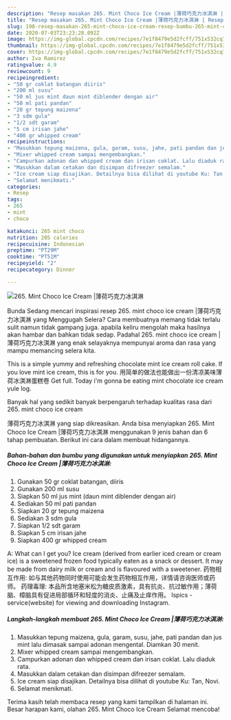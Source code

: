 ```yaml
---
description: "Resep masakan 265. Mint Choco Ice Cream |薄荷巧克力冰淇淋 | Resep Bumbu 265. Mint Choco Ice Cream |薄荷巧克力冰淇淋 Yang Enak Dan Mudah"
title: "Resep masakan 265. Mint Choco Ice Cream |薄荷巧克力冰淇淋 | Resep Bumbu 265. Mint Choco Ice Cream |薄荷巧克力冰淇淋 Yang Enak Dan Mudah"
slug: 198-resep-masakan-265-mint-choco-ice-cream-resep-bumbu-265-mint-choco-ice-cream-yang-enak-dan-mudah
date: 2020-07-03T23:23:28.092Z
image: https://img-global.cpcdn.com/recipes/7e1f8479e5d2fcff/751x532cq70/265-mint-choco-ice-cream-薄荷巧克力冰淇淋-foto-resep-utama.jpg
thumbnail: https://img-global.cpcdn.com/recipes/7e1f8479e5d2fcff/751x532cq70/265-mint-choco-ice-cream-薄荷巧克力冰淇淋-foto-resep-utama.jpg
cover: https://img-global.cpcdn.com/recipes/7e1f8479e5d2fcff/751x532cq70/265-mint-choco-ice-cream-薄荷巧克力冰淇淋-foto-resep-utama.jpg
author: Iva Ramirez
ratingvalue: 4.9
reviewcount: 9
recipeingredient:
- "50 gr coklat batangan diiris"
- "200 ml susu"
- "50 ml jus mint daun mint diblender dengan air"
- "50 ml pati pandan"
- "20 gr tepung maizena"
- "3 sdm gula"
- "1/2 sdt garam"
- "5 cm irisan jahe"
- "400 gr whipped cream"
recipeinstructions:
- "Masukkan tepung maizena, gula, garam, susu, jahe, pati pandan dan jus mint lalu dimasak sampai adonan mengental. Diamkan 30 menit."
- "Mixer whipped cream sampai mengembangkan."
- "Campurkan adonan dan whipped cream dan irisan coklat. Lalu diaduk rata."
- "Masukkan dalam cetakan dan disimpan difreezer semalam."
- "Ice cream siap disajikan. Detailnya bisa dilihat di youtube Ku: Tan, Novi."
- "Selamat menikmati."
categories:
- Resep
tags:
- 265
- mint
- choco

katakunci: 265 mint choco 
nutrition: 205 calories
recipecuisine: Indonesian
preptime: "PT29M"
cooktime: "PT51M"
recipeyield: "2"
recipecategory: Dinner

---
```



![265. Mint Choco Ice Cream |薄荷巧克力冰淇淋](https://img-global.cpcdn.com/recipes/7e1f8479e5d2fcff/751x532cq70/265-mint-choco-ice-cream-薄荷巧克力冰淇淋-foto-resep-utama.jpg)

Bunda Sedang mencari inspirasi resep 265. mint choco ice cream |薄荷巧克力冰淇淋 yang Menggugah Selera? Cara membuatnya memang tidak terlalu sulit namun tidak gampang juga. apabila keliru mengolah maka hasilnya akan hambar dan bahkan tidak sedap. Padahal 265. mint choco ice cream |薄荷巧克力冰淇淋 yang enak selayaknya mempunyai aroma dan rasa yang mampu memancing selera kita.

This is a simple yummy and refreshing chocolate mint ice cream roll cake. If you love mint ice cream, this is for you. 用简单的做法也能做出一份清凉美味薄荷冰淇淋蛋糕卷 Get full. Today i&#39;m gonna be eating mint chocolate ice cream yule log.

Banyak hal yang sedikit banyak berpengaruh terhadap kualitas rasa dari 265. mint choco ice cream 

薄荷巧克力冰淇淋 yang siap dikreasikan. Anda bisa menyiapkan 265. Mint Choco Ice Cream |薄荷巧克力冰淇淋 menggunakan 9 jenis bahan dan 6 tahap pembuatan. Berikut ini cara dalam membuat hidangannya.

<!--inarticleads1-->

##### Bahan-bahan dan bumbu yang digunakan untuk menyiapkan 265. Mint Choco Ice Cream |薄荷巧克力冰淇淋:

1. Gunakan 50 gr coklat batangan, diiris
1. Gunakan 200 ml susu
1. Siapkan 50 ml jus mint (daun mint diblender dengan air)
1. Sediakan 50 ml pati pandan
1. Siapkan 20 gr tepung maizena
1. Sediakan 3 sdm gula
1. Siapkan 1/2 sdt garam
1. Siapkan 5 cm irisan jahe
1. Siapkan 400 gr whipped cream


A: What can I get you? Ice cream (derived from earlier iced cream or cream ice) is a sweetened frozen food typically eaten as a snack or dessert. It may be made from dairy milk or cream and is flavoured with a sweetener. 药物相互作用: 如与其他药物同时使用可能会发生药物相互作用，详情请咨询医师或药师。 药理毒理: 本品所含地塞米松为糖皮质激素，具有抗炎、抗过敏作用；薄荷脑、樟脑具有促进局部循环和轻度的消炎、止痛及止痒作用。 Ispics - service(website) for viewing and downloading Instagram. 

<!--inarticleads2-->

##### Langkah-langkah membuat 265. Mint Choco Ice Cream |薄荷巧克力冰淇淋:

1. Masukkan tepung maizena, gula, garam, susu, jahe, pati pandan dan jus mint lalu dimasak sampai adonan mengental. Diamkan 30 menit.
1. Mixer whipped cream sampai mengembangkan.
1. Campurkan adonan dan whipped cream dan irisan coklat. Lalu diaduk rata.
1. Masukkan dalam cetakan dan disimpan difreezer semalam.
1. Ice cream siap disajikan. Detailnya bisa dilihat di youtube Ku: Tan, Novi.
1. Selamat menikmati.




Terima kasih telah membaca resep yang kami tampilkan di halaman ini. Besar harapan kami, olahan 265. Mint Choco Ice Cream  Selamat mencoba!
